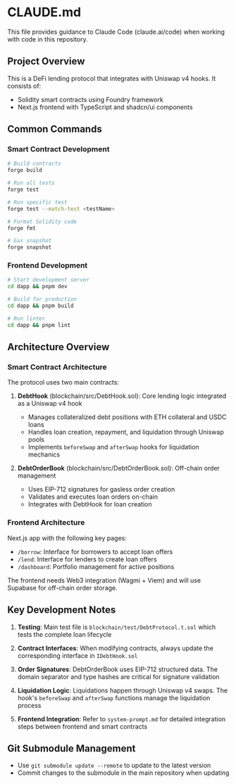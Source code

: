 # CLAUDE.md

This file provides guidance to Claude Code (claude.ai/code) when working with code in this repository.

## Project Overview

This is a DeFi lending protocol that integrates with Uniswap v4 hooks. It consists of:
- Solidity smart contracts using Foundry framework
- Next.js frontend with TypeScript and shadcn/ui components

## Common Commands

### Smart Contract Development
```bash
# Build contracts
forge build

# Run all tests
forge test

# Run specific test
forge test --match-test <testName>

# Format Solidity code
forge fmt

# Gas snapshot
forge snapshot
```

### Frontend Development
```bash
# Start development server
cd dapp && pnpm dev

# Build for production
cd dapp && pnpm build

# Run linter
cd dapp && pnpm lint
```

## Architecture Overview

### Smart Contract Architecture
The protocol uses two main contracts:

1. **DebtHook** (blockchain/src/DebtHook.sol): Core lending logic integrated as a Uniswap v4 hook
   - Manages collateralized debt positions with ETH collateral and USDC loans
   - Handles loan creation, repayment, and liquidation through Uniswap pools
   - Implements `beforeSwap` and `afterSwap` hooks for liquidation mechanics

2. **DebtOrderBook** (blockchain/src/DebtOrderBook.sol): Off-chain order management
   - Uses EIP-712 signatures for gasless order creation
   - Validates and executes loan orders on-chain
   - Integrates with DebtHook for loan creation

### Frontend Architecture
Next.js app with the following key pages:
- `/borrow`: Interface for borrowers to accept loan offers
- `/lend`: Interface for lenders to create loan offers
- `/dashboard`: Portfolio management for active positions

The frontend needs Web3 integration (Wagmi + Viem) and will use Supabase for off-chain order storage.

## Key Development Notes

1. **Testing**: Main test file is `blockchain/test/DebtProtocol.t.sol` which tests the complete loan lifecycle

2. **Contract Interfaces**: When modifying contracts, always update the corresponding interface in `IDebtHook.sol`

3. **Order Signatures**: DebtOrderBook uses EIP-712 structured data. The domain separator and type hashes are critical for signature validation

4. **Liquidation Logic**: Liquidations happen through Uniswap v4 swaps. The hook's `beforeSwap` and `afterSwap` functions manage the liquidation process

5. **Frontend Integration**: Refer to `system-prompt.md` for detailed integration steps between frontend and smart contracts

## Git Submodule Management
- Use `git submodule update --remote` to update to the latest version
- Commit changes to the submodule in the main repository when updating